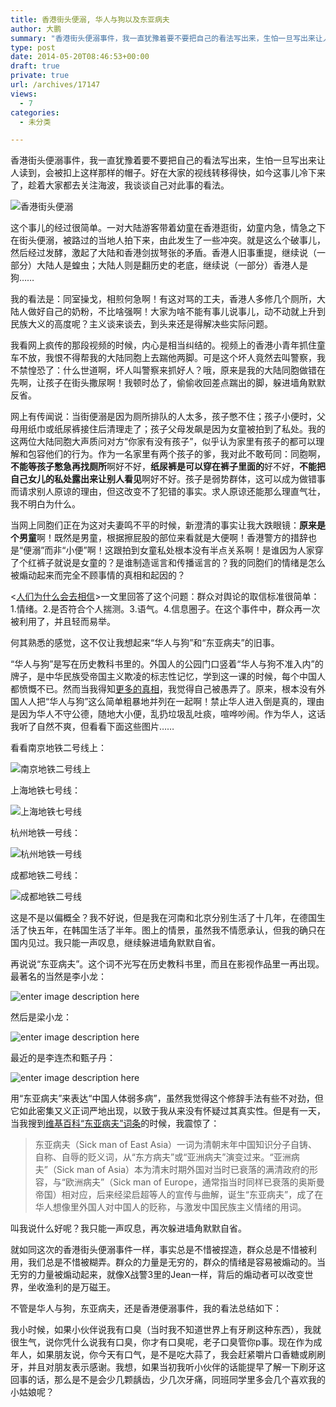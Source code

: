 ```yaml
---
title: 香港街头便溺, 华人与狗以及东亚病夫
author: 大鹏
summary: "香港街头便溺事件，我一直犹豫着要不要把自己的看法写出来，生怕一旦写出来让人读到，会被扣上这样那样的帽子。好在大家的视线转移得快，如今这事儿冷下来了，趁着大家都去关注海波，我谈谈自己对此事的看法。"
type: post
date: 2014-05-20T08:46:53+00:00
draft: true
private: true
url: /archives/17147
views:
  - 7
categories:
  - 未分类

---
```

香港街头便溺事件，我一直犹豫着要不要把自己的看法写出来，生怕一旦写出来让人读到，会被扣上这样那样的帽子。好在大家的视线转移得快，如今这事儿冷下来了，趁着大家都去关注海波，我谈谈自己对此事的看法。

![香港街头便溺][1]

这个事儿的经过很简单。一对大陆游客带着幼童在香港逛街，幼童内急，情急之下在街头便溺，被路过的当地人拍下来，由此发生了一些冲突。就是这么个破事儿，然后经过发酵，激起了大陆和香港剑拔弩张的矛盾。香港人旧事重提，继续说（一部分）大陆人是蝗虫；大陆人则是翻历史的老底，继续说（一部分）香港人是狗……

我的看法是：同室操戈，相煎何急啊！有这对骂的工夫，香港人多修几个厕所，大陆人做好自己的奶粉，不比啥强啊！大家为啥不能有事儿说事儿，动不动就上升到民族大义的高度呢？主义谈来谈去，到头来还是得解决些实际问题。

我看网上疯传的那段视频的时候，内心是相当纠结的。视频上的香港小青年抓住童车不放，我恨不得帮我的大陆同胞上去踹他两脚。可是这个坏人竟然去叫警察，我不禁惶恐了：什么世道啊，坏人叫警察来抓好人？哦，原来是我的大陆同胞做错在先啊，让孩子在街头撒尿啊！我顿时怂了，偷偷收回差点踹出的脚，躲进墙角默默反省。

网上有传闻说：当街便溺是因为厕所排队的人太多，孩子憋不住；孩子小便时，父母用纸巾或纸尿裤接住后清理走了；孩子父母发飙是因为女童被拍到了私处。我的这两位大陆同胞大声质问对方“你家有没有孩子”，似乎认为家里有孩子的都可以理解和包容他们的行为。作为一名家里有两个孩子的爹，我对此不敢苟同：同胞啊，**不能等孩子憋急再找厕所**啊好不好，**纸尿裤是可以穿在裤子里面的**好不好，**不能把自己女儿的私处露出来让别人看见**啊好不好。孩子是弱势群体，这可以成为做错事而请求别人原谅的理由，但这改变不了犯错的事实。求人原谅还能那么理直气壮，我不明白为什么。

当网上同胞们正在为这对夫妻鸣不平的时候，新澄清的事实让我大跌眼镜：**原来是个男童**啊！既然是男童，根据擦屁股的部位来看就是大便啊！香港警方的措辞也是“便溺”而非“小便”啊！这跟拍到女童私处根本没有半点关系啊！是谁因为人家穿了个红裤子就说是女童的？是谁制造谣言和传播谣言的？我的同胞们的情绪是怎么被煽动起来而完全不顾事情的真相和起因的？

<[人们为什么会去相信][2]>一文里回答了这个问题：群众对舆论的取信标准很简单：1.情绪。2.是否符合个人揣测。3.语气。4.信息圈子。在这个事件中，群众再一次被利用了，并且轻而易举。

何其熟悉的感觉，这不仅让我想起来“华人与狗”和“东亚病夫”的旧事。

“华人与狗”是写在历史教科书里的。外国人的公园门口竖着“华人与狗不准入内”的牌子，是中华民族受帝国主义欺凌的标志性记忆，学到这一课的时候，每个中国人都愤慨不已。然而当我得知[更多的真相][3]，我觉得自己被愚弄了。原来，根本没有外国人人把“华人与狗”这么简单粗暴地并列在一起啊！禁止华人进入倒是真的，理由是因为华人不守公德，随地大小便，乱扔垃圾乱吐痰，喧哗吵闹。作为华人，这话我听了自然不爽，但看看下面这些图片……

看看南京地铁二号线上：

![南京地铁二号线上][4]

上海地铁七号线：

![上海地铁七号线][5]

杭州地铁一号线：

![杭州地铁一号线][6]

成都地铁二号线：

![成都地铁二号线][7]

这是不是以偏概全？我不好说，但是我在河南和北京分别生活了十几年，在德国生活了快五年，在韩国生活了半年。图上的情景，虽然我不情愿承认，但我的确只在国内见过。我只能一声叹息，继续躲进墙角默默自省。

再说说“东亚病夫”。这个词不光写在历史教科书里，而且在影视作品里一再出现。最著名的当然是李小龙：

![enter image description here][8]

然后是梁小龙：

![enter image description here][9]

最近的是李连杰和甄子丹：

![enter image description here][10]

用“东亚病夫”来表达“中国人体弱多病”，虽然我觉得这个修辞手法有些不对劲，但它如此密集又义正词严地出现，以致于我从来没有怀疑过其真实性。但是有一天，当我搜到[维基百科“东亚病夫”词条][11]的时候，我震惊了：

> 东亚病夫（Sick man of East Asia）一词为清朝末年中国知识分子自铸、自称、自辱的贬义词，从“东方病夫”或“亚洲病夫”演变过来。“亚洲病夫”（Sick man of Asia）本为清末时期外国对当时已衰落的满清政府的形容，与“欧洲病夫”（Sick man of Europe，通常指当时同样已衰落的奥斯曼帝国）相对应，后来经梁启超等人的宣传与曲解，诞生“东亚病夫”，成了在华人想像里外国人对中国人的贬称，与激发中国民族主义情绪的用词。

叫我说什么好呢？我只能一声叹息，再次躲进墙角默默自省。

就如同这次的香港街头便溺事件一样，事实总是不惜被捏造，群众总是不惜被利用，我们总是不惜被糊弄。群众的力量是无穷的，群众的情绪是容易被煽动的。当无穷的力量被煽动起来，就像X战警3里的Jean一样，背后的煽动者可以改变世界，坐收渔利的是万磁王。

不管是华人与狗，东亚病夫，还是香港便溺事件，我的看法总结如下：

我小时候，如果小伙伴说我有口臭（当时我不知道世界上有牙刷这种东西），我就很生气，说你凭什么说我有口臭，你才有口臭呢，老子口臭管你p事。现在作为成年人，如果朋友说，你今天有口气，是不是吃大蒜了，我会赶紧嚼片口香糖或刷刷牙，并且对朋友表示感谢。我想，如果当初我听小伙伴的话能提早了解一下刷牙这回事的话，那么是不是会少几颗龋齿，少几次牙痛，同班同学里多会几个喜欢我的小姑娘呢？

 [1]: http://www.hdgogogo.com/wp-content/uploads/2014/04/B43C0911E74DE08A532991CEEF529DD6.jpg
 [2]: http://blog.sina.com.cn/s/blog_56fc0caa0101gxxf.html
 [3]: http://blog.sina.com.cn/s/blog_4f0523780101hzhj.html
 [4]: http://ww3.sinaimg.cn/bmiddle/63edc39bjw1e83cs2owv0j20c80je0ue.jpg
 [5]: http://ww3.sinaimg.cn/bmiddle/a1b6e757gw1ef9dbmj6tuj20rq0judkz.jpg
 [6]: http://i2.sinaimg.cn/dy/s/p/2012-11-21/U8958P1T1D25625111F21DT20121121054037.jpg
 [7]: http://baby.ce.cn/qt/201306/14/W020130614381987788847.jpg
 [8]: http://blogfile.ifeng.com/uploadfiles/blog_attachment/0810/70/867270_21d780770377b9ec7fca02f6301a15bf.jpg
 [9]: http://pics.oeeee.com/d/85/d85ddc21dc411637/Thumb/81604/dczb020515.jpg
 [10]: http://pic.pimg.tw/backers2009/beb3db49bedae4b8101356ccb9be3091.jpg
 [11]: http://zh.wikipedia.org/wiki/%E4%B8%9C%E4%BA%9A%E7%97%85%E5%A4%AB
